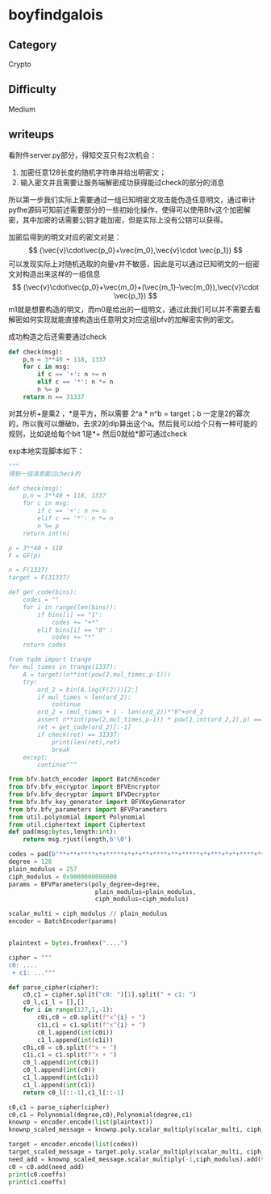 # boyfindgalois

## Category

Crypto

## Difficulty

Medium

## writeups

看附件server.py部分，得知交互只有2次机会：

1. 加密任意128长度的随机字符串并给出明密文；
2. 输入密文并且需要让服务端解密成功获得能过check的部分的消息

所以第一步我们实际上需要通过一组已知明密文攻击能伪造任意明文，通过审计pyfhe源码可知前述需要部分的一些初始化操作，使得可以使用Bfv这个加密解密，其中加密的话需要公钥才能加密，但是实际上没有公钥可以获得。

加密后得到的明文对应的密文对是：
$$
(\vec{v}\cdot\vec{p_0}+\vec{m_0},\vec{v}\cdot \vec{p_1})
$$
可以发现实际上对随机选取的向量v并不敏感，因此是可以通过已知明文的一组密文对构造出来这样的一组信息
$$
(\vec{v}\cdot\vec{p_0}+\vec{m_0}+(\vec{m_1}-\vec{m_0}),\vec{v}\cdot \vec{p_1})
$$
m1就是想要构造的明文，而m0是给出的一组明文，通过此我们可以并不需要去看解密如何实现就能直接构造出任意明文对应这组bfv的加解密实例的密文。

成功构造之后还需要通过check

```python
def check(msg):
    p,n = 3**40 + 118, 1337 
    for c in msg:
        if c == '+': n += n
        elif c == '*': n *= n
        n %= p
    return n == 31337
```

对其分析+是乘2 ，\*是平方，所以需要 2^a \* n^b = target；b 一定是2的幂次的，所以我可以爆破b，去求2的dlp算出这个a。然后我可以给个只有一种可能的规则，比如说给每个bit 1是\*+  然后0就给\*即可通过check

exp本地实现脚本如下：

```python
"""
得到一组消息能过check的

def check(msg):
    p,n = 3**40 + 118, 1337 
    for c in msg:
        if c == '+': n += n
        elif c == '*': n *= n
        n %= p
    return int(n) 

p = 3**40 + 118
F = GF(p)

n = F(1337)
target = F(31337)

def get_code(bins):
    codes = ""
    for i in range(len(bins)):
        if bins[i] == "1":
            codes += "+*"
        elif bins[i] == "0" :
            codes += "*"
    return codes

from tqdm import trange
for mul_times in trange(1337):
    A = target/(n**int(pow(2,mul_times,p-1)))
    try:
        ord_2 = bin(A.log(F(2)))[2:]
        if mul_times < len(ord_2):
            continue
        ord_2 = (mul_times + 1 - len(ord_2))*"0"+ord_2 
        assert n**int(pow(2,mul_times,p-1)) * pow(2,int(ord_2,2),p) == target  
        ret = get_code(ord_2)[:-1] 
        if check(ret) == 31337:
            print(len(ret),ret)  
            break
    except:
        continue"""

from bfv.batch_encoder import BatchEncoder
from bfv.bfv_encryptor import BFVEncryptor
from bfv.bfv_decryptor import BFVDecryptor
from bfv.bfv_key_generator import BFVKeyGenerator
from bfv.bfv_parameters import BFVParameters 
from util.polynomial import Polynomial
from util.ciphertext import Ciphertext
def pad(msg:bytes,length:int):
    return msg.rjust(length,b'\0')

codes = pad(b"**+**+****+*+*****+*+*+**+****+**+*****+*+***+*+*+****+*+*+*+*+*+*+**+***+*+**+*+*+*+***+*+*",128)
degree = 128 
plain_modulus = 257
ciph_modulus = 0x9000000000000
params = BFVParameters(poly_degree=degree,
                        plain_modulus=plain_modulus,
                        ciph_modulus=ciph_modulus)

scalar_multi = ciph_modulus // plain_modulus
encoder = BatchEncoder(params)


plaintext = bytes.fromhex("....")

cipher = """
c0: ....
 + c1: ..."""

def parse_cipher(cipher):
    c0,c1 = cipher.split("c0: ")[1].split(" + c1: ")
    c0_l,c1_l = [],[]
    for i in range(127,1,-1):
        c0i,c0 = c0.split(f"x^{i} + ")
        c1i,c1 = c1.split(f"x^{i} + ")
        c0_l.append(int(c0i))
        c1_l.append(int(c1i))
    c0i,c0 = c0.split(f"x + ")
    c1i,c1 = c1.split(f"x + ")
    c0_l.append(int(c0i))
    c0_l.append(int(c0))
    c1_l.append(int(c1i))
    c1_l.append(int(c1))
    return c0_l[::-1],c1_l[::-1]

c0,c1 = parse_cipher(cipher) 
c0,c1 = Polynomial(degree,c0),Polynomial(degree,c1)
knownp = encoder.encode(list(plaintext))
knownp_scaled_message = knownp.poly.scalar_multiply(scalar_multi, ciph_modulus)

target = encoder.encode(list(codes))
target_scaled_message = target.poly.scalar_multiply(scalar_multi, ciph_modulus)
need_add = knownp_scaled_message.scalar_multiply(-1,ciph_modulus).add(target_scaled_message,ciph_modulus)
c0 = c0.add(need_add) 
print(c0.coeffs) 
print(c1.coeffs) 
```

